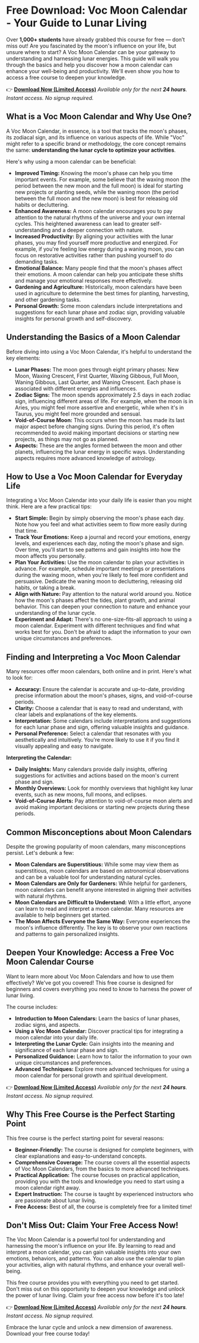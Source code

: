 # Free Download: Voc Moon Calendar - Your Guide to Lunar Living

Over **1,000+ students** have already grabbed this course for free — don’t miss out!
Are you fascinated by the moon's influence on your life, but unsure where to start? A Voc Moon Calendar can be your gateway to understanding and harnessing lunar energies. This guide will walk you through the basics and help you discover how a moon calendar can enhance your well-being and productivity. We'll even show you how to access a free course to deepen your knowledge.

👉 [**Download Now (Limited Access)**](https://udemywork.com/voc-moon-calendar)
_Available only for the next **24 hours**._
_Instant access. No signup required._

## What is a Voc Moon Calendar and Why Use One?

A Voc Moon Calendar, in essence, is a tool that tracks the moon's phases, its zodiacal sign, and its influence on various aspects of life. While "Voc" might refer to a specific brand or methodology, the core concept remains the same: **understanding the lunar cycle to optimize your activities**.

Here's why using a moon calendar can be beneficial:

*   **Improved Timing:** Knowing the moon's phase can help you time important events. For example, some believe that the waxing moon (the period between the new moon and the full moon) is ideal for starting new projects or planting seeds, while the waning moon (the period between the full moon and the new moon) is best for releasing old habits or decluttering.
*   **Enhanced Awareness:** A moon calendar encourages you to pay attention to the natural rhythms of the universe and your own internal cycles. This heightened awareness can lead to greater self-understanding and a deeper connection with nature.
*   **Increased Productivity:** By aligning your activities with the lunar phases, you may find yourself more productive and energized. For example, if you're feeling low energy during a waning moon, you can focus on restorative activities rather than pushing yourself to do demanding tasks.
*   **Emotional Balance:** Many people find that the moon's phases affect their emotions. A moon calendar can help you anticipate these shifts and manage your emotional responses more effectively.
*   **Gardening and Agriculture:** Historically, moon calendars have been used in agriculture to determine the best times for planting, harvesting, and other gardening tasks.
*   **Personal Growth:** Some moon calendars include interpretations and suggestions for each lunar phase and zodiac sign, providing valuable insights for personal growth and self-discovery.

## Understanding the Basics of a Moon Calendar

Before diving into using a Voc Moon Calendar, it's helpful to understand the key elements:

*   **Lunar Phases:** The moon goes through eight primary phases: New Moon, Waxing Crescent, First Quarter, Waxing Gibbous, Full Moon, Waning Gibbous, Last Quarter, and Waning Crescent. Each phase is associated with different energies and influences.
*   **Zodiac Signs:** The moon spends approximately 2.5 days in each zodiac sign, influencing different areas of life. For example, when the moon is in Aries, you might feel more assertive and energetic, while when it's in Taurus, you might feel more grounded and sensual.
*   **Void-of-Course Moon:** This occurs when the moon has made its last major aspect before changing signs. During this period, it's often recommended to avoid making important decisions or starting new projects, as things may not go as planned.
*   **Aspects:** These are the angles formed between the moon and other planets, influencing the lunar energy in specific ways. Understanding aspects requires more advanced knowledge of astrology.

## How to Use a Voc Moon Calendar for Everyday Life

Integrating a Voc Moon Calendar into your daily life is easier than you might think. Here are a few practical tips:

*   **Start Simple:** Begin by simply observing the moon's phase each day. Note how you feel and what activities seem to flow more easily during that time.
*   **Track Your Emotions:** Keep a journal and record your emotions, energy levels, and experiences each day, noting the moon's phase and sign. Over time, you'll start to see patterns and gain insights into how the moon affects you personally.
*   **Plan Your Activities:** Use the moon calendar to plan your activities in advance. For example, schedule important meetings or presentations during the waxing moon, when you're likely to feel more confident and persuasive. Dedicate the waning moon to decluttering, releasing old habits, or taking a break.
*   **Align with Nature:** Pay attention to the natural world around you. Notice how the moon's phases affect the tides, plant growth, and animal behavior. This can deepen your connection to nature and enhance your understanding of the lunar cycle.
*   **Experiment and Adapt:** There's no one-size-fits-all approach to using a moon calendar. Experiment with different techniques and find what works best for you. Don't be afraid to adapt the information to your own unique circumstances and preferences.

## Finding and Interpreting a Voc Moon Calendar

Many resources offer moon calendars, both online and in print. Here's what to look for:

*   **Accuracy:** Ensure the calendar is accurate and up-to-date, providing precise information about the moon's phases, signs, and void-of-course periods.
*   **Clarity:** Choose a calendar that is easy to read and understand, with clear labels and explanations of the key elements.
*   **Interpretation:** Some calendars include interpretations and suggestions for each lunar phase and sign, offering valuable insights and guidance.
*   **Personal Preference:** Select a calendar that resonates with you aesthetically and intuitively. You're more likely to use it if you find it visually appealing and easy to navigate.

**Interpreting the Calendar:**

*   **Daily Insights:** Many calendars provide daily insights, offering suggestions for activities and actions based on the moon's current phase and sign.
*   **Monthly Overviews:** Look for monthly overviews that highlight key lunar events, such as new moons, full moons, and eclipses.
*   **Void-of-Course Alerts:** Pay attention to void-of-course moon alerts and avoid making important decisions or starting new projects during these periods.

## Common Misconceptions about Moon Calendars

Despite the growing popularity of moon calendars, many misconceptions persist. Let's debunk a few:

*   **Moon Calendars are Superstitious:** While some may view them as superstitious, moon calendars are based on astronomical observations and can be a valuable tool for understanding natural cycles.
*   **Moon Calendars are Only for Gardeners:** While helpful for gardeners, moon calendars can benefit anyone interested in aligning their activities with natural rhythms.
*   **Moon Calendars are Difficult to Understand:** With a little effort, anyone can learn to read and interpret a moon calendar. Many resources are available to help beginners get started.
*   **The Moon Affects Everyone the Same Way:** Everyone experiences the moon's influence differently. The key is to observe your own reactions and patterns to gain personalized insights.

## Deepen Your Knowledge: Access a Free Voc Moon Calendar Course

Want to learn more about Voc Moon Calendars and how to use them effectively? We've got you covered! This free course is designed for beginners and covers everything you need to know to harness the power of lunar living.

The course includes:

*   **Introduction to Moon Calendars:** Learn the basics of lunar phases, zodiac signs, and aspects.
*   **Using a Voc Moon Calendar:** Discover practical tips for integrating a moon calendar into your daily life.
*   **Interpreting the Lunar Cycle:** Gain insights into the meaning and significance of each lunar phase and sign.
*   **Personalized Guidance:** Learn how to tailor the information to your own unique circumstances and preferences.
*   **Advanced Techniques:** Explore more advanced techniques for using a moon calendar for personal growth and spiritual development.

👉 [**Download Now (Limited Access)**](https://udemywork.com/voc-moon-calendar)
_Available only for the next **24 hours**._
_Instant access. No signup required._

## Why This Free Course is the Perfect Starting Point

This free course is the perfect starting point for several reasons:

*   **Beginner-Friendly:** The course is designed for complete beginners, with clear explanations and easy-to-understand concepts.
*   **Comprehensive Coverage:** The course covers all the essential aspects of Voc Moon Calendars, from the basics to more advanced techniques.
*   **Practical Application:** The course focuses on practical application, providing you with the tools and knowledge you need to start using a moon calendar right away.
*   **Expert Instruction:** The course is taught by experienced instructors who are passionate about lunar living.
*   **Free Access:** Best of all, the course is completely free for a limited time!

## Don't Miss Out: Claim Your Free Access Now!

The Voc Moon Calendar is a powerful tool for understanding and harnessing the moon's influence on your life. By learning to read and interpret a moon calendar, you can gain valuable insights into your own emotions, behaviors, and patterns. You can also use the calendar to plan your activities, align with natural rhythms, and enhance your overall well-being.

This free course provides you with everything you need to get started. Don't miss out on this opportunity to deepen your knowledge and unlock the power of lunar living. Claim your free access now before it's too late!

👉 [**Download Now (Limited Access)**](https://udemywork.com/voc-moon-calendar)
_Available only for the next **24 hours**._
_Instant access. No signup required._

Embrace the lunar cycle and unlock a new dimension of awareness. Download your free course today!
